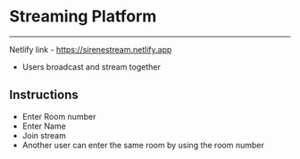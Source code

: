 # Streaming Platform
---------------------

Netlify link - https://sirenestream.netlify.app

- Users broadcast and stream together

Instructions
---------------------
- Enter Room number
- Enter Name
- Join stream
- Another user can enter the same room by using the room number
